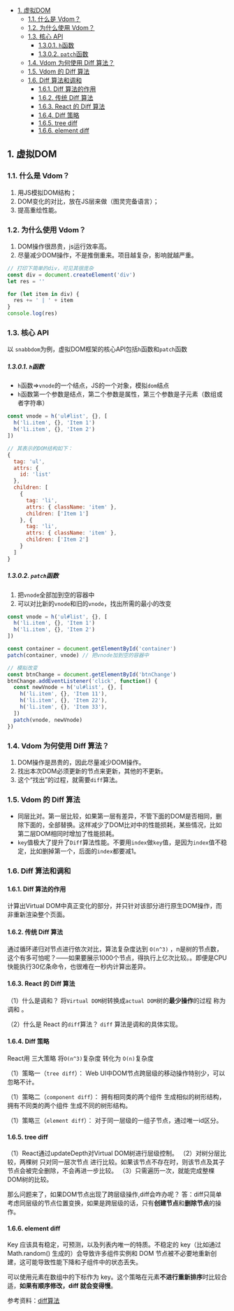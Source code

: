 - [1. 虚拟DOM](#1-虚拟dom)
  - [1.1. 什么是 Vdom？](#11-什么是-vdom)
  - [1.2. 为什么使用 Vdom？](#12-为什么使用-vdom)
  - [1.3. 核心 API](#13-核心-api)
      - [1.3.0.1. `h`函数](#1301-h函数)
      - [1.3.0.2. `patch`函数](#1302-patch函数)
  - [1.4. Vdom 为何使用 Diff 算法？](#14-vdom-为何使用-diff-算法)
  - [1.5. Vdom 的 Diff 算法](#15-vdom-的-diff-算法)
  - [1.6. Diff 算法和调和](#16-diff-算法和调和)
    - [1.6.1. Diff 算法的作用](#161-diff-算法的作用)
    - [1.6.2. 传统 Diff 算法](#162-传统-diff-算法)
    - [1.6.3. React 的 Diff 算法](#163-react-的-diff-算法)
    - [1.6.4. Diff 策略](#164-diff-策略)
    - [1.6.5. tree diff](#165-tree-diff)
    - [1.6.6. element diff](#166-element-diff)


## 1. 虚拟DOM

### 1.1. 什么是 Vdom？
1. 用JS模拟DOM结构；
2. DOM变化的对比，放在JS层来做（图灵完备语言）；
3. 提高重绘性能。

### 1.2. 为什么使用 Vdom？
1. DOM操作很昂贵，js运行效率高。
2. 尽量减少DOM操作，不是推倒重来。项目越复杂，影响就越严重。

```js
// 打印下简单的div，可见其很庞杂
const div = document.createElement('div')
let res = ''

for (let item in div) {
  res += ' | ' + item
}
console.log(res)
```

### 1.3. 核心 API
以 `snabbdom`为例，虚拟DOM框架的核心API包括`h`函数和`patch`函数

##### 1.3.0.1. `h`函数
- `h`函数=>`vnode`的一个结点，JS的一个对象，模拟`dom`结点
- `h`函数第一个参数是结点，第二个参数是属性，第三个参数是子元素（数组或者字符串）
```js
const vnode = h('ul#list', {}, [
  h('li.item', {}, 'Item 1')
  h('li.item', {}, 'Item 2')
])

// 其表示的DOM结构如下：
{
  tag: 'ul',
  attrs: {
    id: 'list'
  },
  children: [
    {
      tag: 'li',
      attrs: { className: 'item' },
      children: ['Item 1']
    }, {
      tag: 'li',
      attrs: { className: 'item' },
      children: ['Item 2']
    }
  ]
}
```

##### 1.3.0.2. `patch`函数
1. 把`vnode`全部加到空的容器中
2. 可以对比新的`vnode`和旧的`vnode`，找出所需的最小的改变

```js
const vnode = h('ul#list', {}, [
  h('li.item', {}, 'Item 1')
  h('li.item', {}, 'Item 2')
])

const container = document.getElementById('container')
patch(container, vnode) // 把vnode加到空的容器中

// 模拟改变
const btnChange = document.getElementById('btnChange')
btnChange.addEventListener('click', function() {
  const newVnode = h('ul#list', {}, [
    h('li.item', {}, 'Item 11'),
    h('li.item', {}, 'Item 22'),
    h('li.item', {}, 'Item 33'),
  ])
  patch(vnode, newVnode)
})
```

### 1.4. Vdom 为何使用 Diff 算法？
1. DOM操作是昂贵的，因此尽量减少DOM操作。
2. 找出本次DOM必须更新的节点来更新，其他的不更新。
3. 这个“找出”的过程，就需要`diff`算法。

### 1.5. Vdom 的 Diff 算法
- 同层比对。第一层比较，如果第一层有差异，不管下面的DOM是否相同，删除下面的，全部替换。这样减少了DOM比对中的性能损耗，某些情况，比如第二层DOM相同时增加了性能损耗。
- `key`值极大了提升了`Diff`算法性能。不要用`index`做`key`值，是因为`index`值不稳定，比如删掉第一个，后面的`index`都要减1。



### 1.6. Diff 算法和调和

#### 1.6.1. Diff 算法的作用

计算出Virtual DOM中真正变化的部分，并只针对该部分进行原生DOM操作，而非重新渲染整个页面。

#### 1.6.2. 传统 Diff 算法

通过循环递归对节点进行依次对比，算法复杂度达到 `O(n^3)` ，n是树的节点数，这个有多可怕呢？——如果要展示1000个节点，得执行上亿次比较。。即便是CPU快能执行30亿条命令，也很难在一秒内计算出差异。

#### 1.6.3. React 的 Diff 算法

（1）什么是调和？
将`Virtual DOM`树转换成`actual DOM`树的**最少操作**的过程 称为 调和 。

（2）什么是 React 的`diff`算法？
`diff` 算法是调和的具体实现。

#### 1.6.4. Diff 策略

React用 三大策略 将`O(n^3)`复杂度 转化为 `O(n)`复杂度

（1）策略一（`tree diff`）：
Web UI中DOM节点跨层级的移动操作特别少，可以忽略不计。

（1）策略二（`component diff`）：
拥有相同类的两个组件 生成相似的树形结构，
拥有不同类的两个组件 生成不同的树形结构。

（1）策略三（`element diff`）：
对于同一层级的一组子节点，通过唯一id区分。

#### 1.6.5. tree diff

（1）React通过updateDepth对Virtual DOM树进行层级控制。
（2）对树分层比较，两棵树 只对同一层次节点 进行比较。如果该节点不存在时，则该节点及其子节点会被完全删除，不会再进一步比较。
（3）只需遍历一次，就能完成整棵DOM树的比较。

那么问题来了，如果DOM节点出现了跨层级操作,diff会咋办呢？
答：diff只简单考虑同层级的节点位置变换，如果是跨层级的话，只有**创建节点**和**删除节点**的操作。


#### 1.6.6. element diff

Key 应该具有稳定，可预测，以及列表内唯一的特质。不稳定的 key（比如通过 Math.random() 生成的）会导致许多组件实例和 DOM 节点被不必要地重新创建，这可能导致性能下降和子组件中的状态丢失。

可以使用元素在数组中的下标作为 key。这个策略在元素**不进行重新排序**时比较合适，**如果有顺序修改，diff 就会变得慢**。


参考资料：[diff算法](https://www.jianshu.com/p/3ba0822018cf)

